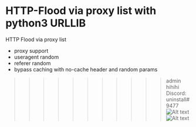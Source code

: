 # HTTP-Flood via proxy list with python3 URLLIB
HTTP Flood via proxy list
* proxy support
* useragent random
* referer random
* bypass caching with no-cache header and random params


>>>>>>>>>>> admin hihihi
Discord: uninstall#9477
![Alt text](https://i.ibb.co/cQxWhNm/2.png?raw=true "Title")
![Alt text](https://i.ibb.co/nCcYm2D/3.png?raw=true "Title")
